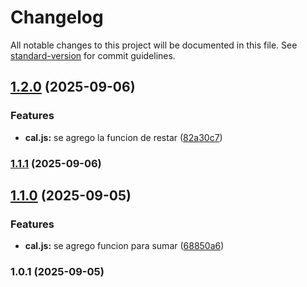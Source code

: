 # Changelog

All notable changes to this project will be documented in this file. See [standard-version](https://github.com/conventional-changelog/standard-version) for commit guidelines.

## [1.2.0](https://github.com/frederick-hernandez/ejemploconventional_commit/compare/v1.1.1...v1.2.0) (2025-09-06)


### Features

* **cal.js:** se agrego la funcion de restar ([82a30c7](https://github.com/frederick-hernandez/ejemploconventional_commit/commit/82a30c7fd3284c65951103bad5db1f214f360976))

### [1.1.1](https://github.com/frederick-hernandez/ejemploconventional_commit/compare/v1.1.0...v1.1.1) (2025-09-06)

## [1.1.0](https://github.com/frederick-hernandez/ejemploconventional_commit/compare/v1.0.1...v1.1.0) (2025-09-05)


### Features

* **cal.js:** se agrego funcion para sumar ([68850a6](https://github.com/frederick-hernandez/ejemploconventional_commit/commit/68850a616d5117e817822910ded4666c9d8ba117))

### 1.0.1 (2025-09-05)

